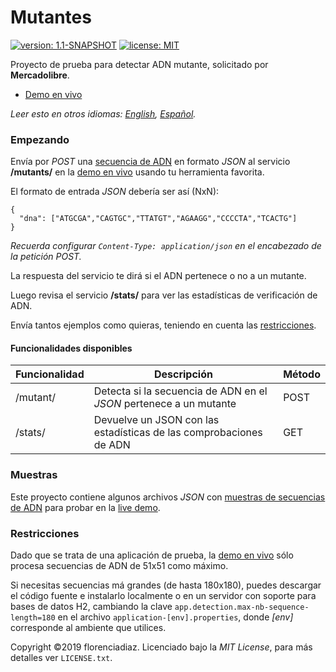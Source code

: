 # Mutantes
[![version: 1.1-SNAPSHOT](https://img.shields.io/badge/version-1.1-orange.svg)](https://github.com/florenciadiaz/mutants/tree/master)
[![license: MIT](https://img.shields.io/badge/license-MIT-yellow.svg)](https://opensource.org/licenses/MIT)

Proyecto de prueba para detectar ADN mutante, solicitado por **Mercadolibre**. 

* [Demo en vivo](https://meli-mutants-test.herokuapp.com)

*Leer esto en otros idiomas: [English](README.md), [Español](README.es.md).*
 
### Empezando

Env&iacute;a por _POST_ una [secuencia de ADN](#muestras) en formato _JSON_ al servicio **/mutants/** en la [demo en vivo](https://meli-mutants-test.herokuapp.com) usando tu herramienta favorita.

El formato de entrada _JSON_ debería ser as&iacute; (NxN):  
```
{
  "dna": ["ATGCGA","CAGTGC","TTATGT","AGAAGG","CCCCTA","TCACTG"]
}
```
*Recuerda configurar ```Content-Type: application/json``` en el encabezado de la petici&oacute;n POST.*

La respuesta del servicio te dir&aacute; si el ADN pertenece o no a un mutante.

Luego revisa el servicio **/stats/** para ver las estad&iacute;sticas de verificaci&oacute;n de ADN.

Env&iacute;a tantos ejemplos como quieras, teniendo en cuenta las [restricciones](#restricciones).

#### Funcionalidades disponibles

| Funcionalidad  | Descripci&oacute;n                                                   | M&eacute;todo       |
|----------------|----------------------------------------------------------------------|--------------|
| /mutant/       | Detecta si la secuencia de ADN en el _JSON_ pertenece a un mutante   |     POST     |
| /stats/        | Devuelve un JSON con las estadísticas de las comprobaciones de ADN   |     GET      |

### Muestras
Este proyecto contiene algunos archivos _JSON_ con [muestras de secuencias de ADN](https://github.com/florenciadiaz/mutants/tree/master/src/test/resources/samples/integration) para probar en la [live demo](https://meli-mutants-test.herokuapp.com). 

### Restricciones
Dado que se trata de una aplicación de prueba, la [demo en vivo](https://meli-mutants-test.herokuapp.com) sólo procesa secuencias de ADN de 51x51 como máximo.

Si necesitas secuencias m&aacute; grandes (de hasta 180x180), puedes descargar el c&oacute;digo fuente e instalarlo localmente o en un servidor con soporte para bases de datos H2, 
cambiando la clave ```app.detection.max-nb-sequence-length=180``` en el archivo `application-[env].properties`, donde _[env]_ corresponde al ambiente que utilices.



Copyright &copy;2019 florenciadiaz. Licenciado bajo la _MIT License_, para m&aacute;s detalles ver `LICENSE.txt`.
